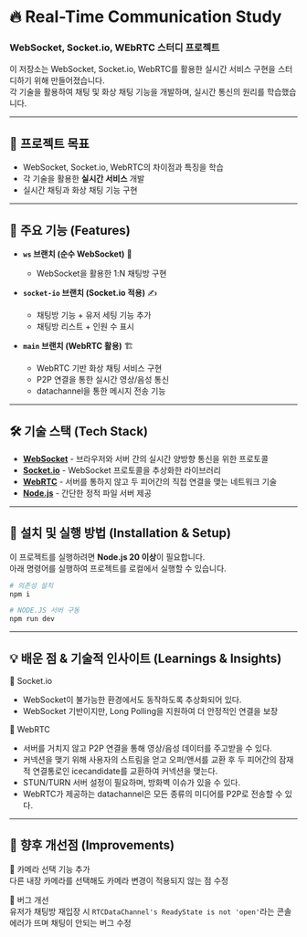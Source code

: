 # 🔥 Real-Time Communication Study
### WebSocket, Socket.io, WEbRTC 스터디 프로젝트

이 저장소는 WebSocket, Socket.io, WebRTC를 활용한 실시간 서비스 구현을 스터디하기 위해 만들어졌습니다.  
각 기술을 활용하여 채팅 및 화상 채팅 기능을 개발하며, 실시간 통신의 원리를 학습했습니다.  

---

## 📌 프로젝트 목표  
- WebSocket, Socket.io, WebRTC의 차이점과 특징을 학습  
- 각 기술을 활용한 **실시간 서비스** 개발  
- 실시간 채팅과 화상 채팅 기능 구현  

---

## 🚀 **주요 기능 (Features)**  

- **`ws` 브랜치 (순수 WebSocket)** 🔨  
  - WebSocket을 활용한 1:N 채팅방 구현  

- **`socket-io` 브랜치 (Socket.io 적용)** ✍  
  - 채팅방 기능 + 유저 세팅 기능 추가  
  - 채팅방 리스트 + 인원 수 표시  

- **`main` 브랜치 (WebRTC 활용)** 🏗  
  - WebRTC 기반 화상 채팅 서비스 구현  
  - P2P 연결을 통한 실시간 영상/음성 통신  
  - datachannel을 통한 메시지 전송 기능  

---

## 🛠 **기술 스택 (Tech Stack)**  

- **[WebSocket](https://developer.mozilla.org/en-US/docs/Web/API/WebSockets_API)** - 브라우저와 서버 간의 실시간 양방향 통신을 위한 프로토콜  
- **[Socket.io](https://socket.io/)** - WebSocket 프로토콜을 추상화한 라이브러리  
- **[WebRTC](https://developer.mozilla.org/en-US/docs/Web/API/WebRTC_API)** - 서버를 통하지 않고 두 피어간의 직접 연결을 맺는 네트워크 기술    
- **[Node.js](https://nodejs.org/en)** - 간단한 정적 파일 서버 제공  

---

## 🚀 **설치 및 실행 방법 (Installation & Setup)**  

이 프로젝트를 실행하려면 **Node.js 20 이상**이 필요합니다.  
아래 명령어를 실행하여 프로젝트를 로컬에서 실행할 수 있습니다.  

```sh
# 의존성 설치
npm i

# NODE.JS 서버 구동
npm run dev
```

---

## 💡 배운 점 & 기술적 인사이트 (Learnings & Insights)  

🔹 Socket.io  
  - WebSocket이 불가능한 환경에서도 동작하도록 추상화되어 있다.  
  - WebSocket 기반이지만, Long Polling을 지원하여 더 안정적인 연결을 보장  
  
🔹 WebRTC  
  - 서버를 거치지 않고 P2P 연결을 통해 영상/음성 데이터를 주고받을 수 있다.  
  - 커넥션을 맺기 위해 사용자의 스트림을 얻고 오퍼/앤서를 교환 후 두 피어간의 잠재적 연결통로인 icecandidate를 교환하여 커넥션을 맺는다.  
  - STUN/TURN 서버 설정이 필요하며, 방화벽 이슈가 있을 수 있다.  
  - WebRTC가 제공하는 datachannel은 모든 종류의 미디어를 P2P로 전송할 수 있다.  

---

## 🔧 향후 개선점 (Improvements)  

🚧 카메라 선택 기능 추가  
다른 내장 카메라를 선택해도 카메라 변경이 적용되지 않는 점 수정  

🚧 버그 개선  
유저가 채팅방 재입장 시 `RTCDataChannel's ReadyState is not 'open'`라는 콘솔에러가 뜨며 채팅이 안되는 버그 수정  